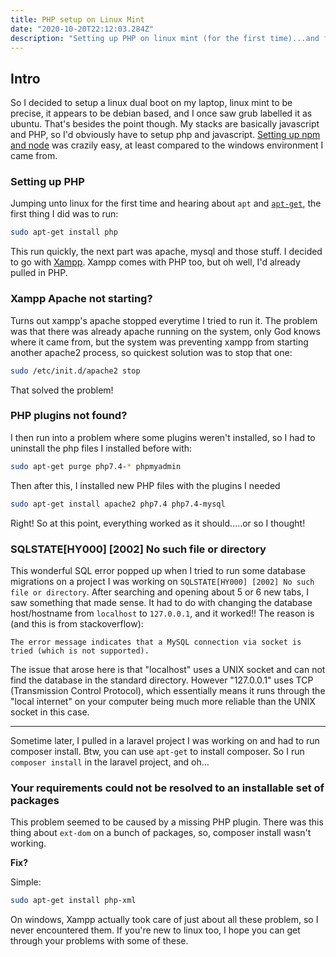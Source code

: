 ```yaml
---
title: PHP setup on Linux Mint 
date: "2020-10-20T22:12:03.284Z"
description: "Setting up PHP on linux mint (for the first time)...and fixing some common PHP errors"
---
```


## Intro

So I decided to setup a linux dual boot on my laptop, linux mint to be precise, it appears to be debian based, and I once saw grub labelled it as ubuntu. That's besides the point though. My stacks are basically javascript and PHP, so I'd obviously have to setup php and javascript. [Setting up npm and node](/javascript/linux/mint/node-setup) was crazily easy, at least compared to the windows environment I came from.

### Setting up PHP

Jumping unto linux for the first time and hearing about `apt` and [`apt-get`](https://www.geeksforgeeks.org/apt-get-command-in-linux-with-examples/#:~:text=apt%2Dget%20is%20a%20command,for%20the%20Advanced%20Packaging%20Tool.), the first thing I did was to run:

```bash
sudo apt-get install php
```

This run quickly, the next part was apache, mysql and those stuff. I decided to go with [Xampp](https://www.apachefriends.org/download.html). Xampp comes with PHP too, but oh well, I'd already pulled in PHP.

### Xampp Apache not starting?

Turns out xampp's apache stopped everytime I tried to run it. The problem was that there was already apache running on the system, only God knows where it came from, but the system was preventing xampp from starting another apache2 process, so quickest solution was to stop that one:

```bash
sudo /etc/init.d/apache2 stop
```

That solved the problem!

### PHP plugins not found?

I then run into a problem where some plugins weren't installed, so I had to uninstall the php files I installed before with:

```bash
sudo apt-get purge php7.4-* phpmyadmin
```

Then after this, I installed new PHP files with the plugins I needed

```bash
sudo apt-get install apache2 php7.4 php7.4-mysql
```

Right! So at this point, everything worked as it should.....or so I thought!

### SQLSTATE[HY000] [2002] No such file or directory

This wonderful SQL error popped up when I tried to run some database migrations on a project I was working on `SQLSTATE[HY000] [2002] No such file or directory`. After searching and opening about 5 or 6 new tabs, I saw something that made sense. It had to do with changing the database host/hostname from `localhost` to `127.0.0.1`, and it worked!! The reason is (and this is from stackoverflow):

```text
The error message indicates that a MySQL connection via socket is tried (which is not supported).
```

The issue that arose here is that "localhost" uses a UNIX socket and can not find the database in the standard directory. However "127.0.0.1" uses TCP (Transmission Control Protocol), which essentially means it runs through the "local internet" on your computer being much more reliable than the UNIX socket in this case.

<hr>

Sometime later, I pulled in a laravel project I was working on and had to run composer install. Btw, you can use `apt-get` to install composer. So I run `composer install` in the laravel project, and oh...

### Your requirements could not be resolved to an installable set of packages

This problem seemed to be caused by a missing PHP plugin. There was this thing about `ext-dom` on a bunch of packages, so, composer install wasn't working.

**Fix?**

Simple:

```bash
sudo apt-get install php-xml
```

On windows, Xampp actually took care of just about all these problem, so I never encountered them. If you're new to linux too, I hope you can get through your problems with some of these.
